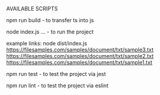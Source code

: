 AVAILABLE SCRIPTS

npm run build - to transfer ts into js

node index.js ... - to run the project

example links: 
node dist/index.js https://filesamples.com/samples/document/txt/sample3.txt https://filesamples.com/samples/document/txt/sample2.txt https://filesamples.com/samples/document/txt/sample1.txt

npm run test - to test the project via jest

npm run lint - to test the project via eslint